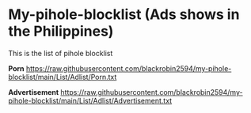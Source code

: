 # My-pihole-blocklist (Ads shows in the Philippines)
This is the list of pihole blocklist

**Porn**
https://raw.githubusercontent.com/blackrobin2594/my-pihole-blocklist/main/List/Adlist/Porn.txt

**Advertisement**
https://raw.githubusercontent.com/blackrobin2594/my-pihole-blocklist/main/List/Adlist/Advertisement.txt
